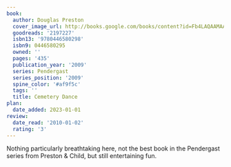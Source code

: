 ```yaml
---
book:
  author: Douglas Preston
  cover_image_url: http://books.google.com/books/content?id=Fb4LAQAAMAAJ&printsec=frontcover&img=1&zoom=1&source=gbs_api
  goodreads: '2197227'
  isbn13: '9780446580298'
  isbn9: 0446580295
  owned: ''
  pages: '435'
  publication_year: '2009'
  series: Pendergast
  series_position: '2009'
  spine_color: '#af9f5c'
  tags: ''
  title: Cemetery Dance
plan:
  date_added: 2023-01-01
review:
  date_read: '2010-01-02'
  rating: '3'
---
```


Nothing particularly breathtaking here, not the best book in the Pendergast series from Preston & Child, but still entertaining fun.
